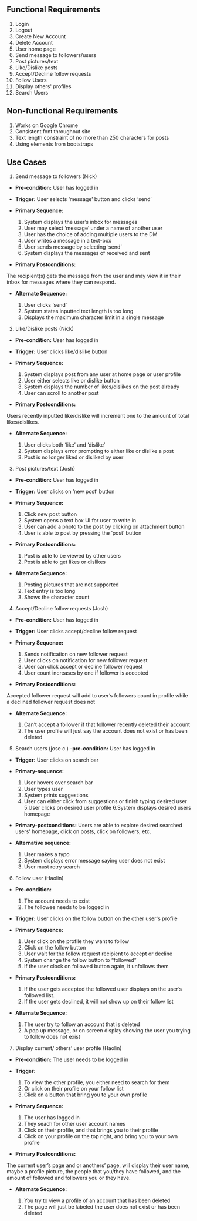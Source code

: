

## Functional Requirements

1. Login
2. Logout
3. Create New Account
4. Delete Account
5. User home page
6. Send message to followers/users
7. Post pictures/text
8. Like/Dislike posts
9. Accept/Decline follow requests
10. Follow Users
11. Display others' profiles
12. Search Users

## Non-functional Requirements

1. Works on Google Chrome
2. Consistent font throughout site
3. Text length constraint of no more than 250 characters for posts
4. Using elements from bootstraps

## Use Cases

1. Send message to followers (Nick)
- **Pre-condition:** User has logged in

- **Trigger:** User selects ‘message’ button and clicks ‘send’
 
- **Primary Sequence:**
  
  1. System displays the user’s inbox for messages
  2. User may select ‘message’ under a name of another user
  3. User has the choice of adding multiple users to the DM
  4. User writes a message in a text-box
  5. User sends message by selecting ‘send’
  6. System displays the messages of received and sent
 
- **Primary Postconditions:** 
 
The recipient(s) gets the message from the user and may view it in their inbox for messages where they can respond.
 
- **Alternate Sequence:** <you can have more than one alternate sequence to describe multiple issues that may arise>
  
  1. User clicks ‘send’
  2. System states inputted text length is too long
  3. Displays the maximum character limit in a single message
 
 
2. Like/Dislike posts (Nick)
- **Pre-condition:** User has logged in
 
- **Trigger:** User clicks like/dislike button
 
- **Primary Sequence:**
  
  1.  System displays post from any user at home page or user profile
  2.  User either selects like or dislike button
  3.  System displays the number of likes/dislikes on the post already
  4.  User can scroll to another post
 
- **Primary Postconditions:** <can be a list or short description> 
 
Users recently inputted like/dislike will increment one to the amount of total likes/dislikes.
 
- **Alternate Sequence:** <you can have more than one alternate sequence to describe multiple issues that may arise>
  
  1. User clicks both ‘like’ and ‘dislike’
  2. System displays error prompting to either like or dislike a post
  3. Post is no longer liked or disliked by user
 
 
3. Post pictures/text (Josh)
- **Pre-condition:** User has logged in
 
- **Trigger:** User clicks on ‘new post’ button 
 
- **Primary Sequence:** 
 
  1. Click new post button
  2. System opens a text box UI for user to write in
  3. User can add a photo to the post by clicking on attachment button
  4. User is able to post by pressing the ‘post’ button
 
- **Primary Postconditions:**
 
  1. Post is able to be viewed by other users
  2. Post is able to get likes or dislikes
 
- **Alternate Sequence:**
 
  1. Posting pictures that are not supported
  2. Text entry is too long 
  3. Shows the character count 
 
 
4. Accept/Decline follow requests (Josh)
- **Pre-condition:** User has logged in
 
- **Trigger:** User clicks accept/decline follow request
 
- **Primary Sequence:** 
  1. Sends notification on new follower request
  2. User clicks on notification for new follower request
  3. User can click accept or decline follower request
  4. User count increases by one if follower is accepted
 
- **Primary Postconditions:** 
 
 Accepted follower request will add to user’s followers count in profile while a declined follower request does not
 
- **Alternate Sequence:**
 
  1. Can’t accept a follower if that follower recently deleted their account
  2. The user profile will just say the account does not exist or has been deleted
 
 
5. Search users (jose c.)
-**pre-condition:**  User has logged in
 
- **Trigger:** User clicks on search bar
 
- **Primary-sequence:**
 
  1. User hovers over search bar
  2. User types user
  3. System prints suggestions
  4. User can either click from suggestions or finish typing desired user
  5.User clicks on desired user profile
  6.System displays desired users homepage
 
- **Primary-postconditions:** 
 Users are able to explore desired searched users' homepage, click on posts, click on followers, etc.
 
- **Alternative sequence:**
 
  1. User makes a typo
  2. System displays error message saying user does not exist
  3. User must retry search
 
 
6. Follow user (Haolin)
- **Pre-condition:**  
  1. The account needs to exist 
  2. The followee needs to be logged in 

- **Trigger:** User clicks on the follow button on the other user's profile 

- **Primary Sequence:**
  
  1. User click on the profile they want to follow 
  2. Click on the follow button 
  3. User wait for the follow request recipient to accept or decline
  4. System change the follow button to “followed”
  5. If the user clock on followed button again, it unfollows them

- **Primary Postconditions:** 
 
  1. If the user gets accepted the followed user displays on the user’s followed list.
  2. If the user gets declined, it will not show up on their follow list

- **Alternate Sequence:** <you can have more than one alternate sequence to describe multiple issues that may arise>

  1. The user try to follow an account that is deleted
  2. A pop up message, or on screen display showing the user you trying to follow does not exist


7. Display current/ others’ user profile (Haolin)
- **Pre-condition:** 
  The user needs to be logged in 

- **Trigger:** 
 
  1. To view the other profile, you either need to search for them 
  2. Or click on their profile on your follow list 
  3. Click on a button that bring you to your own profile

- **Primary Sequence:**
  
  1. The user has logged in 
  2. They seach for other user account names 
  3. Click on their profile, and that brings you to their profile 
  4. Click on your profile on the top right, and bring you to your own profile

- **Primary Postconditions:** 
 
 The current user’s page and or anothers’ page, will display their user name, maybe a profile picture, the people that you/they have followed, and the amount of followed and followers you or they have. 


- **Alternate Sequence:** 
  
  1. You try to view a profile of an account that has been deleted
  2. The page will just be labeled the user does not exist or has been deleted

